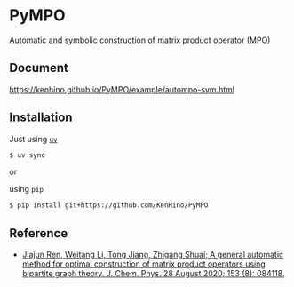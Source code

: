 # PyMPO
Automatic and symbolic construction of matrix product operator (MPO)

## Document
https://kenhino.github.io/PyMPO/example/autompo-sym.html

## Installation

Just using [`uv`](https://docs.astral.sh/uv/)
```bash
$ uv sync
```

or

using `pip`
```bash
$ pip install git+https://github.com/KenHino/PyMPO
```


## Reference
- [Jiajun Ren, Weitang Li, Tong Jiang, Zhigang Shuai; A general automatic method for optimal construction of matrix product operators using bipartite graph theory. J. Chem. Phys. 28 August 2020; 153 (8): 084118.](https://doi.org/10.1063/5.0018149)
